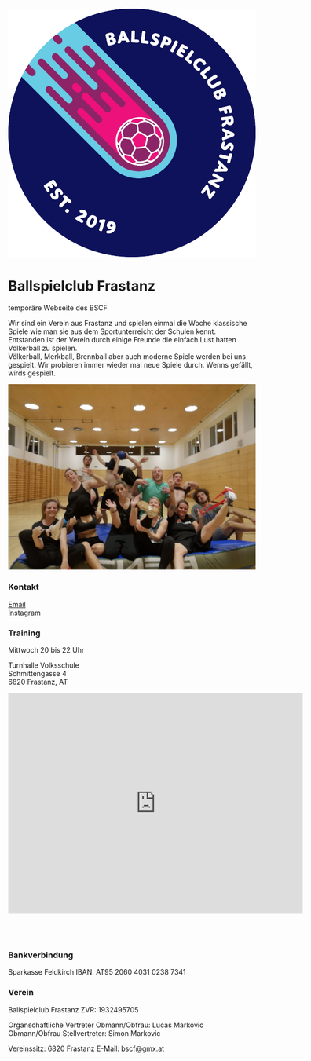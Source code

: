 ![](BSCF-logo3.png)

# Ballspielclub Frastanz


temporäre Webseite des BSCF<br/>


Wir sind ein Verein aus Frastanz und spielen einmal die Woche klassische Spiele wie man sie aus dem Sportunterreicht der Schulen kennt. <br/>
Entstanden ist der Verein durch einige Freunde die einfach Lust hatten Völkerball zu spielen.<br/>
Völkerball, Merkball, Brennball aber auch moderne Spiele werden bei uns gespielt. Wir probieren immer wieder mal neue Spiele durch. Wenns gefällt, wirds gespielt.

![](PHOTO-2019-04-24-21-50-26.jpg)


### Kontakt
[Email](mailto:bscf@gmx.at)<br/>
[Instagram](https://www.instagram.com/ballspielclubfrastanz/)


### Training

Mittwoch 20 bis 22 Uhr

Turnhalle Volksschule<br/>
Schmittengasse 4<br/>
6820 Frastanz, AT<br/>

<iframe src="https://www.google.com/maps/embed?pb=!1m18!1m12!1m3!1d2709.922439722304!2d9.628910615617068!3d47.21809987916083!2m3!1f0!2f0!3f0!3m2!1i1024!2i768!4f13.1!3m3!1m2!1s0x479b3837abdb3bd9%3A0x48bf161fbf5e5772!2sAdalbert-Welte-Saal!5e0!3m2!1sde!2sat!4v1558645557504!5m2!1sde!2sat" width="600" height="450" frameborder="0" style="border:0" allowfullscreen></iframe>

<br/><br/>
### Bankverbindung
Sparkasse Feldkirch
IBAN: AT95 2060 4031 0238 7341


### Verein
Ballspielclub Frastanz
ZVR: 1932495705

Organschaftliche Vertreter
Obmann/Obfrau: Lucas Markovic
Obmann/Obfrau Stellvertreter: Simon Markovic

Vereinssitz: 6820 Frastanz
E-Mail: bscf@gmx.at










